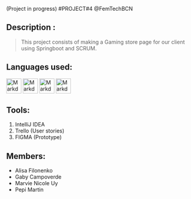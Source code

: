 (Project in progress)
#PROJECT#4 @FemTechBCN
## Description :
> This project consists of making a Gaming store page for our client using Springboot and SCRUM.
## Languages used:
<a href="https://github.com/09051970/ToDoList">
<img src="https://i.imgur.com/hddXeP5.png"
alt="Markdown Instagram icon" height="40" width="40"/></a> 
<a href="https://github.com/09051970/ToDoList">
<img src="https://i.imgur.com/Dww62zz.png"
alt="Markdown Instagram icon" height="40" width="40"/></a>
<a href="https://github.com/09051970/ToDoList">
<img src="https://i.imgur.com/obt5lYO.png"
alt="Markdown Instagram icon" height="40" width="40"/></a>
<a href="https://github.com/09051970/ToDoList">
<img src="https://i.imgur.com/keBRMoh.png"
alt="Markdown Instagram icon" height="40" width="40"/></a>

## Tools:
1. IntelliJ IDEA
2. Trello (User stories)
3. FIGMA (Prototype)
## Members: 
- Alisa Filonenko
- Gaby Campoverde
- Marvie Nicole Uy
- Pepi Martin